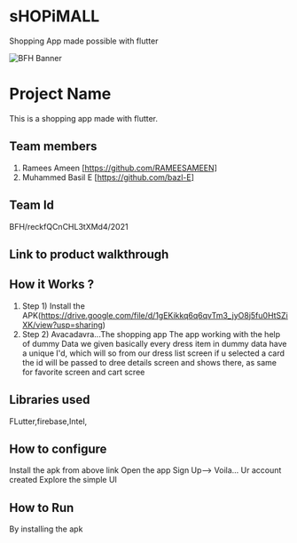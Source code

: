 # sHOPiMALL
Shopping App made possible with flutter 

![BFH Banner](https://trello-attachments.s3.amazonaws.com/542e9c6316504d5797afbfb9/542e9c6316504d5797afbfc1/39dee8d993841943b5723510ce663233/Frame_19.png)
# Project Name
This is a shopping app made with flutter.
## Team members
1. Ramees Ameen [https://github.com/RAMEESAMEEN]
2. Muhammed Basil E [https://github.com/bazl-E]
## Team Id
BFH/reckfQCnCHL3tXMd4/2021
## Link to product walkthrough

## How it Works ?
1. Step 1) Install the APK(https://drive.google.com/file/d/1gEKikkq6q6qvTm3_jyO8j5fu0HtSZiXK/view?usp=sharing)
2. Step 2) Avacadavra...The shopping app
The app working with the help of dummy Data we given basically every dress item in dummy data have a unique I'd, which will so from our dress list screen if u selected a card the id will be passed to dree details screen and shows there, as same for favorite screen and cart scree
## Libraries used
FLutter,firebase,Intel,
## How to configure
Install the apk from above link
Open the app
Sign Up--> Voila... Ur account created
Explore the simple UI
## How to Run
By installing the apk
